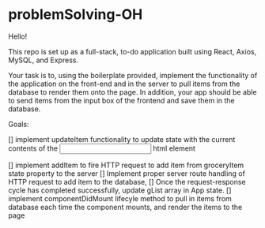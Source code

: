 # problemSolving-OH

Hello!

This repo is set up as a full-stack, to-do application built using React, Axios, MySQL, and Express.

Your task is to, using the boilerplate provided, implement the functionality of the application on the front-end and in the server to pull items from the database to render them onto the page. In addition, your app should be able to send items from the input box of the frontend and save them in the database.

Goals:

[] implement updateItem functionality to update state with the current contents of the <input> html element

[] implement addItem to fire HTTP request to add item from groceryItem state property to the server
[] Implement proper server route handling of HTTP request to add item to the database,
[] Once the request-response cycle has completed successfully, update gList array in App state.
[] implement componentDidMount lifecyle method to pull in items from database each time the <App/> component mounts, and render the items to the page
